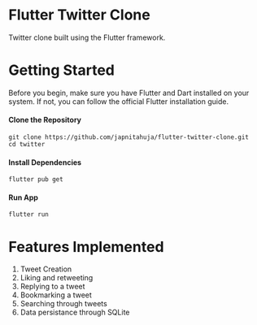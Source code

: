 # Flutter Twitter Clone
Twitter clone built using the Flutter framework.

# Getting Started

Before you begin, make sure you have Flutter and Dart installed on your system. If not, you can follow the official Flutter installation guide.

#### Clone the Repository

```
git clone https://github.com/japnitahuja/flutter-twitter-clone.git
cd twitter
```

#### Install Dependencies

```
flutter pub get
```

#### Run App

```
flutter run
```

# Features Implemented

1. Tweet Creation
2. Liking and retweeting
3. Replying to a tweet
4. Bookmarking a tweet
5. Searching through tweets
6. Data persistance through SQLite
